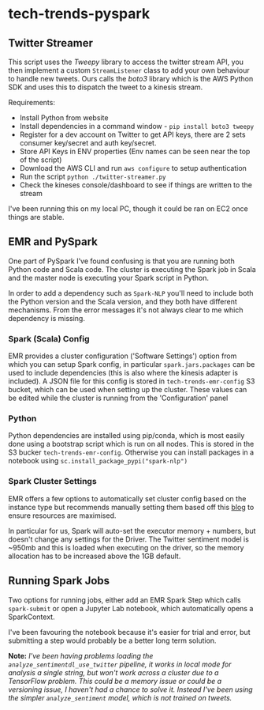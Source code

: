 # tech-trends-pyspark

## Twitter Streamer

This script uses the *Tweepy* library to access the twitter stream API, you then implement a custom `StreamListener` class to add your own behaviour to handle new tweets. Ours calls the *boto3* library which is the AWS Python SDK and uses this to dispatch the tweet to a kinesis stream.   

Requirements:
- Install Python from website
- Install dependencies in a command window - `pip install boto3 tweepy`
- Register for a dev account on Twitter to get API keys, there are 2 sets consumer key/secret and auth key/secret.
- Store API Keys in ENV properties (Env names can be seen near the top of the script)
- Download the AWS CLI and run `aws configure` to setup authentication
- Run the script `python ./twitter-streamer.py`
- Check the kineses console/dashboard to see if things are written to the stream

I've been running this on my local PC, though it could be ran on EC2 once things are stable.

## EMR and PySpark

One part of PySpark I've found confusing is that you are running both Python code and Scala code. The cluster is executing the Spark job in Scala and the master node is executing your Spark script in Python.

In order to add a dependency such as `Spark-NLP` you'll need to include both the Python version and the Scala version, and they both have different mechanisms. From the error messages it's not always clear to me which dependency is missing.

### Spark (Scala) Config

EMR provides a cluster configuration ('Software Settings') option from which you can setup Spark config, in particular `spark.jars.packages` can be used to include dependencies (this is also where the kinesis adapter is included). A JSON file for this config is stored in `tech-trends-emr-config` S3 bucket, which can be used when setting up the cluster. These values can be edited while the cluster is running from the 'Configuration' panel

### Python

Python dependencies are installed using pip/conda, which is most easily done using a bootstrap script which is run on all nodes. This is stored in the S3 bucker `tech-trends-emr-config`. Otherwise you can install packages in a notebook using `sc.install_package_pypi("spark-nlp")`

### Spark Cluster Settings

EMR offers a few options to automatically set cluster config based on the instance type but recommends manually setting them based off this [blog](https://aws.amazon.com/blogs/big-data/best-practices-for-successfully-managing-memory-for-apache-spark-applications-on-amazon-emr/) to ensure resources are maximised. 

In particular for us, Spark will auto-set the executor memory + numbers, but doesn't change any settings for the Driver. The Twitter sentiment model is ~950mb and this is loaded when executing on the driver, so the memory allocation has to be increased above the 1GB default.

## Running Spark Jobs
Two options for running jobs, either add an EMR Spark Step which calls `spark-submit` or open a Jupyter Lab notebook, which automatically opens a SparkContext.

I've been favouring the notebook because it's easier for trial and error, but submitting a step would probably be a better long term solution.

**Note:** *I've been having problems loading the `analyze_sentimentdl_use_twitter` pipeline, it works in local mode for analysis a single string, but won't work across a cluster due to a TensorFlow problem. This could be a memory issue or could be a versioning issue, I haven't had a chance to solve it. Instead I've been using the simpler `analyze_sentiment` model, which is not trained on tweets.*


